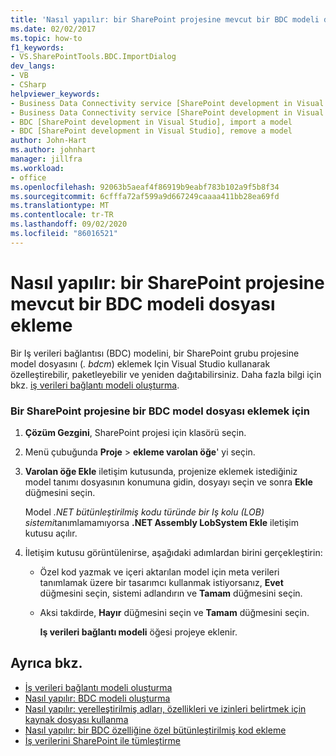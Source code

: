 ```yaml
---
title: 'Nasıl yapılır: bir SharePoint projesine mevcut bir BDC modeli dosyası ekleme | Microsoft Docs'
ms.date: 02/02/2017
ms.topic: how-to
f1_keywords:
- VS.SharePointTools.BDC.ImportDialog
dev_langs:
- VB
- CSharp
helpviewer_keywords:
- Business Data Connectivity service [SharePoint development in Visual Studio], import a model
- Business Data Connectivity service [SharePoint development in Visual Studio], reuse a model
- BDC [SharePoint development in Visual Studio], import a model
- BDC [SharePoint development in Visual Studio], remove a model
author: John-Hart
ms.author: johnhart
manager: jillfra
ms.workload:
- office
ms.openlocfilehash: 92063b5aeaf4f86919b9eabf783b102a9f5b8f34
ms.sourcegitcommit: 6cfffa72af599a9d667249caaaa411bb28ea69fd
ms.translationtype: MT
ms.contentlocale: tr-TR
ms.lasthandoff: 09/02/2020
ms.locfileid: "86016521"
---
```

# <a name="how-to-add-an-existing-bdc-model-file-to-a-sharepoint-project"></a>Nasıl yapılır: bir SharePoint projesine mevcut bir BDC modeli dosyası ekleme
  Bir Iş verileri bağlantısı (BDC) modelini, bir SharePoint grubu projesine model dosyasını (*. bdcm*) eklemek Için Visual Studio kullanarak özelleştirebilir, paketleyebilir ve yeniden dağıtabilirsiniz. Daha fazla bilgi için bkz. [iş verileri bağlantı modeli oluşturma](../sharepoint/creating-a-business-data-connectivity-model.md).

### <a name="to-add-a-bdc-model-file-to-a-sharepoint-project"></a>Bir SharePoint projesine bir BDC model dosyası eklemek için

1. **Çözüm Gezgini**, SharePoint projesi için klasörü seçin.

2. Menü çubuğunda **Proje**  >  **ekleme varolan öğe**' yi seçin.

3. **Varolan öğe Ekle** iletişim kutusunda, projenize eklemek istediğiniz model tanımı dosyasının konumuna gidin, dosyayı seçin ve sonra **Ekle** düğmesini seçin.

    Model *.NET bütünleştirilmiş kodu türünde bir Iş kolu (LOB) sistemi*tanımlamamıyorsa **.NET Assembly LobSystem Ekle** iletişim kutusu açılır.

4. İletişim kutusu görüntülenirse, aşağıdaki adımlardan birini gerçekleştirin:

   - Özel kod yazmak ve içeri aktarılan model için meta verileri tanımlamak üzere bir tasarımcı kullanmak istiyorsanız, **Evet** düğmesini seçin, sistemi adlandırın ve **Tamam** düğmesini seçin.

   - Aksi takdirde, **Hayır** düğmesini seçin ve **Tamam** düğmesini seçin.

     **Iş verileri bağlantı modeli** öğesi projeye eklenir.

## <a name="see-also"></a>Ayrıca bkz.
- [İş verileri bağlantı modeli oluşturma](../sharepoint/creating-a-business-data-connectivity-model.md)
- [Nasıl yapılır: BDC modeli oluşturma](../sharepoint/how-to-create-a-bdc-model.md)
- [Nasıl yapılır: yerelleştirilmiş adları, özellikleri ve izinleri belirtmek için kaynak dosyası kullanma](../sharepoint/how-to-use-a-resource-file-to-specify-localized-names-properties-and-permissions.md)
- [Nasıl yapılır: bir BDC özelliğine özel bütünleştirilmiş kod ekleme](../sharepoint/how-to-include-a-custom-assembly-in-a-bdc-feature.md)
- [İş verilerini SharePoint ile tümleştirme](../sharepoint/integrating-business-data-into-sharepoint.md)
